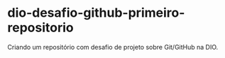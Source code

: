 # dio-desafio-github-primeiro-repositorio
Criando um repositório com desafio de projeto sobre Git/GitHub na DIO.
